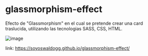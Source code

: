# glassmorphism-effect

Efecto de "Glassmorphism" en el cual se pretende crear una card traslucida, utilizando las tecnologias SASS, CSS, HTML.

![image](https://user-images.githubusercontent.com/84472573/123364804-b5cf1900-d53a-11eb-9d64-ed9f4d601c79.png)


link: https://soyoswaldogg.github.io/glassmorphism-effect/
